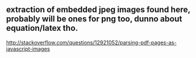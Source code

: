## extraction of embedded jpeg images found here, probably will be ones for png too, dunno about equation/latex tho.
http://stackoverflow.com/questions/12921052/parsing-pdf-pages-as-javascript-images
